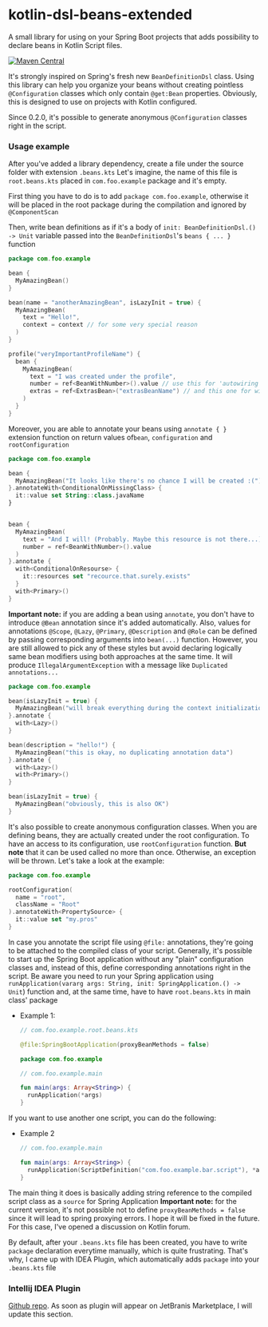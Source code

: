 # kotlin-dsl-beans-extended
A small library for using on your Spring Boot projects that adds possibility to declare beans in Kotlin Script files.

[![Maven Central](https://maven-badges.herokuapp.com/maven-central/io.github.mrvanish97.kbnsext/kotlin-dsl-beans-extended/badge.svg#)](https://maven-badges.herokuapp.com/maven-central/io.github.mrvanish97.kbnsext/kotlin-dsl-beans-extended)

It's strongly inspired on Spring's fresh new `BeanDefinitionDsl` class.
Using this library can help you organize your beans without creating pointless `@Configuration` classes which only contain `@get:Bean` properties.
Obviously, this is designed to use on projects with Kotlin configured.

Since 0.2.0, it's possible to generate anonymous `@Configuration` classes right in the script.

### Usage example
After you've added a library dependency, create a file under the source folder with extension `.beans.kts`
Let's imagine, the name of this file is `root.beans.kts` placed in `com.foo.example` package and it's empty.

First thing you have to do is to add `package com.foo.example`, otherwise it will be placed in the root package during the compilation and ignored by `@ComponentScan`

Then, write bean definitions as if it's a body of `init: BeanDefinitionDsl.() -> Unit` variable passed into the `BeanDefinitionDsl`'s `beans { ... }` function

```kotlin
package com.foo.example

bean {
  MyAmazingBean()
}

bean(name = "anotherAmazingBean", isLazyInit = true) {
  MyAmazingBean(
    text = "Hello!",
    context = context // for some very special reason
  )
}

profile("veryImportantProfileName") {
  bean {
    MyAmazingBean(
      text = "I was created under the profile",
      number = ref<BeanWithNumber>().value // use this for 'autowiring'
      extras = ref<ExtrasBean>("extrasBeanName") // and this one for wiring with 'qualifier'
    )
  }
}
```

Moreover, you are able to annotate your beans using ```annotate { }``` extension function on return values of`bean`, `configuration` and `rootConfiguration`

```kotlin
package com.foo.example

bean {
  MyAmazingBean("It looks like there's no chance I will be created :(")
}.annotateWith<ConditionalOnMissingClass> {   
  it::value set String::class.javaName 
}


bean {
  MyAmazingBean(
    text = "And I will! (Probably. Maybe this resource is not there...)",
    number = ref<BeanWithNumber>().value
  )
}.annotate {
  with<ConditionalOnResourse> {
    it::resources set "recource.that.surely.exists"
  }
  with<Primary>()
}
```

**Important note:** if you are adding a bean using `annotate`, you don't have to introduce `@Bean` annotation since it's added automatically.
Also, values for annotations `@Scope`, `@Lazy`, `@Primary`, `@Description` and `@Role` can be defined by passing corresponding arguments into `bean(...)` function.
However, you are still allowed to pick any of these styles but avoid declaring logically same bean modifiers using both approaches at the same time.
It will produce `IllegalArgumentException` with a message like `Duplicated annotations...`

```kotlin
package com.foo.example

bean(isLazyInit = true) {
  MyAmazingBean("will break everything during the context initialization")
}.annotate {
  with<Lazy>()
}

bean(description = "hello!") {
  MyAmazingBean("this is okay, no duplicating annotation data")
}.annotate {
  with<Lazy>()
  with<Primary>()
}

bean(isLazyInit = true) {
  MyAmazingBean("obviously, this is also OK")
}

```

It's also possible to create anonymous configuration classes.
When you are defining beans, they are actually created under the root configuration.
To have an access to its configuration, use `rootConfiguration` function.
**But note** that it can be used called no more than once. Otherwise, an exception will be thrown.
Let's take a look at the example:

```kotlin
package com.foo.example

rootConfiguration(
  name = "root",
  className = "Root"
).annotateWith<PropertySource> {
  it::value set "my.pros"
}
```
In case you annotate the script file using `@file:` annotations, they're going to be attached to the compiled class of your script.
Generally, it's possible to start up the Spring Boot application without any "plain" configuration classes and, instead of this, define corresponding annotations right in the script.
Be aware you need to run your Spring application using `runApplication(vararg args: String, init: SpringApplication.() -> Unit`) function and, at the same time, have to have `root.beans.kts` in main class' package
- Example 1:
  ```kotlin
  // com.foo.example.root.beans.kts

  @file:SpringBootApplication(proxyBeanMethods = false) 

  package com.foo.example
  ```
  ```kotlin
  // com.foo.example.main
  
  fun main(args: Array<String>) {
    runApplication(*args)
  }
  ```
If you want to use another one script, you can do the following:  
- Example 2
  ```kotlin
  // com.foo.example.main
  
  fun main(args: Array<String>) {
    runApplication(ScriptDefinition("com.foo.example.bar.script"), *args)
  }
  ```
The main thing it does is basically adding string reference to the compiled script class as a `source` for Spring Application
**Important note:** for the current version, it's not possible not to define `proxyBeanMethods = false` since it will lead to spring proxying errors.
I hope it will be fixed in the future. For this case, I've opened a discussion on Kotlin forum. 

By default, after your `.beans.kts` file has been created, you have to write `package` declaration everytime manually, which is quite frustrating.
That's why, I came up with IDEA Plugin, which automatically adds `package` into your `.beans.kts` file

### Intellij IDEA Plugin
<a href="https://github.com/mrvanish97/kotlin-dsl-beans-extended-plugin">Github repo</a>. As soon as plugin will appear on JetBranis Marketplace, I will update this section.
